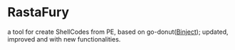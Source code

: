 # RastaFury

a tool for create ShellCodes from PE, based on go-donut([Binject](https://github.com/Binject/go-donut)); updated, improved and with new functionalities.
